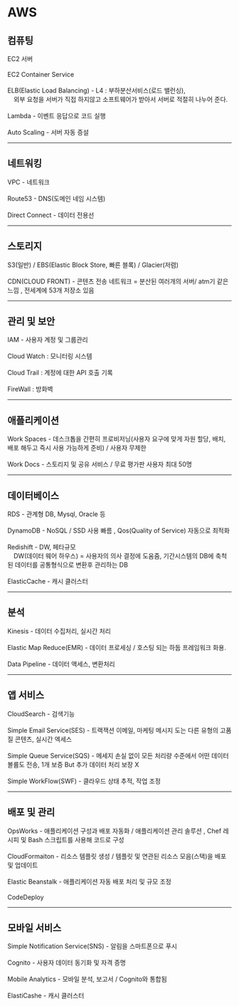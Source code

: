 # AWS

<h2>컴퓨팅</h2>  
EC2 서버
<br><br>EC2 Container Service
<br><br>ELB(Elastic Load Balancing) - L4 : 부하분산서비스(로드 밸런싱), 
<br>&emsp;외부 요청을 서버가 직접 하지않고 소프트웨어가 받아서 서버로 적절히 나누어 준다.
<br><br>Lambda - 이벤트 응답으로 코드 실행
<br><br>Auto Scaling - 서버 자동 증설

<hr>

<h2>네트워킹</h2>
VPC - 네트워크
<br><br> Route53 - DNS(도메인 네임 시스템)
<br><br> Direct Connect - 데이터 전용선

<hr>

<h2>스토리지</h2>
S3(일반) / EBS(Elastic Block Store, 빠른 블록) / Glacier(저렴) 
<br><br>CDN(CLOUD FRONT) - 콘텐츠 전송 네트워크 = 분산된 여러개의 서버/ atm기 같은 느낌 , 전세계에 53개 저장소 있음

<hr>

<h2>관리 및 보안</h2>
IAM - 사용자 계정 및 그룹관리
<br><br> Cloud Watch : 모니터링 시스템
<br><br> Cloud Trail : 계정에 대한 API 호출 기록
<br><br> FireWall : 방화벽

<hr>

<h2>애플리케이션</h2>
Work Spaces - 데스크톱을 간편히 프로비저닝(사용자 요구에 맞게 자원 할당, 배치, 배포 해두고 즉시 사용 가능하게 준비) / 사용자 무제한
<br><br> Work Docs - 스토리지 및 공유 서비스 / 무료 평가판 사용자 최대 50명

<hr>

<h2>데이터베이스</h2>
RDS - 관계형 DB, Mysql, Oracle 등
<br><br> DynamoDB - NoSQL / SSD 사용 빠름 , Qos(Quality of Service) 자동으로 최적화
<br><br> Redishift - DW, 페타규모
<br>&emsp;DW(데이터 웨어 하우스) = 사용자의 의사 결정에 도움줌, 기간시스템의 DB에 축척된 데이터를 공통형식으로 변환후 관리하는 DB
<br><br> ElasticCache - 캐시 클러스터

<hr>

<h2>분석</h2>
Kinesis - 데이터 수집처리, 실시간 처리
<br><br> Elastic Map Reduce(EMR) - 데이터 프로세싱 / 호스팅 되는 하둡 프레임워크 화용.
<br><br> Data Pipeline - 데이터 액세스, 변환처리

<hr>

<h2>앱 서비스</h2>
CloudSearch - 검색기능
<br><br> Simple Email Service(SES) - 트랙잭션 이메일, 마케팅 메시지 도는 다른 유형의 고품질 콘텐츠, 실시간 엑세스
<br><br> Simple Queue Service(SQS) - 메세지 손실 없이 모든 처리량 수준에서 어떤 데이터 볼륨도 전송, 1개 보증 But 추가 데이터 처리 보장 X
<br><br> Simple WorkFlow(SWF) - 클라우드 상태 추적, 작업 조정

<hr>

<h2>배포 및 관리</h2>
OpsWorks - 애플리케이션 구성과 배포 자동화 / 애플리케이션 관리 솔루션 , Chef 레시피 및 Bash 스크립트를 사용해 코드로 구성
<br><br> CloudFormaiton - 리소스 템플릿 생성 / 템플릿 및 연관된 리소스 모음(스택)을 배포 및 업데이트
<br><br> Elastic Beanstalk - 애플리케이션 자동 배포 처리 및 규모 조정
<br><br> CodeDeploy

<hr>

<h2>모바일 서비스</h2>
Simple Notification Service(SNS) - 알림을 스마트폰으로 푸시
<br><br> Cognito - 사용자 데이터 동기화 및 자격 증명
<br><br> Mobile Analytics - 모바일 분석, 보고서 / Cognito와 통합됨
<br><br> ElastiCashe - 캐시 클러스터



